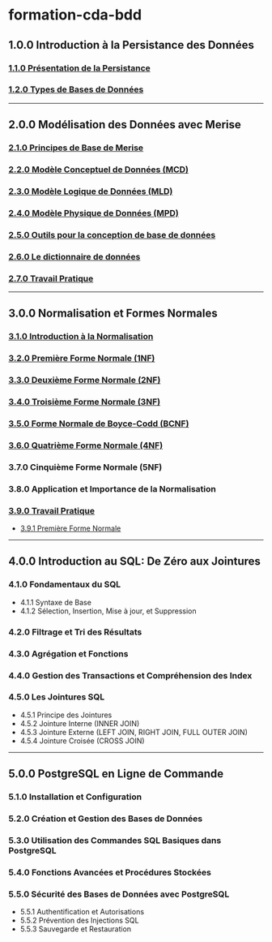 # formation-cda-bdd

## 1.0.0 Introduction à la Persistance des Données
### [1.1.0 Présentation de la Persistance](./module-1-introduction-persistance-donnees/1.1-introduction-persistance-des-donnees.md)
### [1.2.0 Types de Bases de Données](./module-1-introduction-persistance-donnees/1.2-types-base-de-donnees.md)

---

## 2.0.0 Modélisation des Données avec Merise
### [2.1.0 Principes de Base de Merise](./module-2-merise/2.1-introduction-merise.md)
### [2.2.0 Modèle Conceptuel de Données (MCD)](./module-2-merise/2.2-mcd.md)
### [2.3.0 Modèle Logique de Données (MLD)](./module-2-merise/2.3-mld.md)
### [2.4.0 Modèle Physique de Données (MPD)](./module-2-merise/2.4-mpd.md)
### [2.5.0 Outils pour la conception de base de données](./module-2-merise/2.5-outils.md)
### [2.6.0 Le dictionnaire de données](./module-2-merise/2.6-dictionnaire-de-données.md)
### [2.7.0 Travail Pratique](./module-2-merise/2.7-travail-pratique.md)

---

## 3.0.0 Normalisation et Formes Normales
### [3.1.0 Introduction à la Normalisation](./module-3-normalisation/3.1-introduction-normalisation.md)
### [3.2.0 Première Forme Normale (1NF)](./module-3-normalisation/3.2-premiere-forme-normale.md)
### [3.3.0 Deuxième Forme Normale (2NF)](./module-3-normalisation/3.3-deuxieme-forme-normale.md)
### [3.4.0 Troisième Forme Normale (3NF)](./module-3-normalisation/3.4-troisieme-forme-normale.md)
### [3.5.0 Forme Normale de Boyce-Codd (BCNF)](./module-3-normalisation/3.5-bcnf.md)
### [3.6.0 Quatrième Forme Normale (4NF)](./module-3-normalisation/3.6-quatrieme-forme-normale.md)
### 3.7.0 Cinquième Forme Normale (5NF) 
### 3.8.0 Application et Importance de la Normalisation
### [3.9.0 Travail Pratique](./module-3-normalisation/3.9-travail-pratique.md)
  - [3.9.1 Première Forme Normale](./module-3-normalisation/3.9-travail-pratique.md#391-première-forme-normale-1nf)

---

## 4.0.0 Introduction au SQL: De Zéro aux Jointures
### 4.1.0 Fondamentaux du SQL
  - 4.1.1 Syntaxe de Base
  - 4.1.2 Sélection, Insertion, Mise à jour, et Suppression
### 4.2.0 Filtrage et Tri des Résultats
### 4.3.0 Agrégation et Fonctions
### 4.4.0 Gestion des Transactions et Compréhension des Index
### 4.5.0 Les Jointures SQL
  - 4.5.1 Principe des Jointures
  - 4.5.2 Jointure Interne (INNER JOIN)
  - 4.5.3 Jointure Externe (LEFT JOIN, RIGHT JOIN, FULL OUTER JOIN)
  - 4.5.4 Jointure Croisée (CROSS JOIN)

---

## 5.0.0 PostgreSQL en Ligne de Commande
### 5.1.0 Installation et Configuration
### 5.2.0 Création et Gestion des Bases de Données
### 5.3.0 Utilisation des Commandes SQL Basiques dans PostgreSQL
### 5.4.0 Fonctions Avancées et Procédures Stockées
### 5.5.0 Sécurité des Bases de Données avec PostgreSQL
  - 5.5.1 Authentification et Autorisations
  - 5.5.2 Prévention des Injections SQL
  - 5.5.3 Sauvegarde et Restauration
